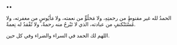 ••

‏الحمدُ لله غير مقنوطٍ من رحمتِهِ، ولا مَخلُوٍّ من نعمته، 
ولا مَأيُوسٍ من مغفرته، ولا مُسْتَنْكنفٍ من عبادته، 
الذي لا تَبْرحُ منه رحمةٌ، ولا تُفْقدُ له نِعمةٌ.

اللهم لك الحمد في السراء والضراء وفي كل حين.